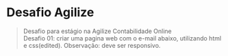 # Desafio Agilize
> Desafio para estágio na Agilize Contabilidade Online  
Desafio 01: criar uma pagina web com o e-mail abaixo, utilizando html e css(edited). Observação: deve ser responsivo.
